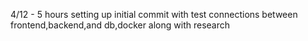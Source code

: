 4/12 - 5 hours setting up initial commit with test connections between frontend,backend,and db,docker along with research
       